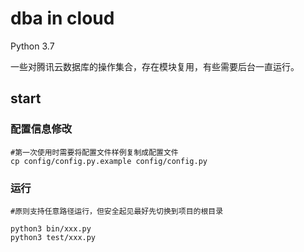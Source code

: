 # dba in cloud

Python 3.7

一些对腾讯云数据库的操作集合，存在模块复用，有些需要后台一直运行。

start
--------------
### 配置信息修改 ###
```
#第一次使用时需要将配置文件样例复制成配置文件
cp config/config.py.example config/config.py
```

### 运行 ###
```
#原则支持任意路径运行，但安全起见最好先切换到项目的根目录

python3 bin/xxx.py
python3 test/xxx.py
```

